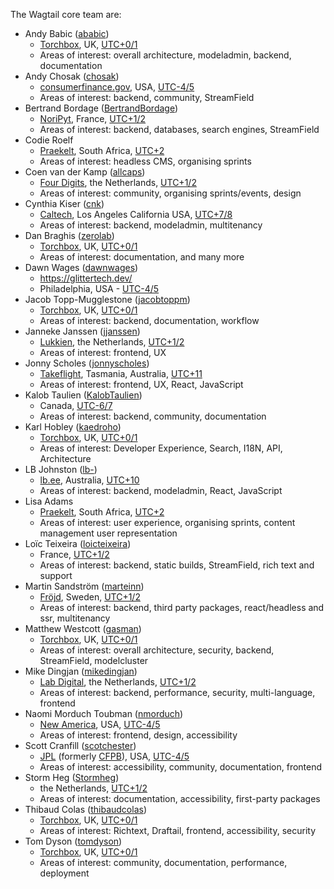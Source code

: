 The Wagtail core team are:

- Andy Babic
  ([ababic](https://github.com/ababic))
  - [Torchbox](https://www.torchbox.com),
    UK,
    [UTC+0/1](https://www.timeanddate.com/worldclock/uk/leicester)
  - Areas of interest: overall architecture, modeladmin, backend, documentation
- Andy Chosak
  ([chosak](https://github.com/chosak))
  - [consumerfinance.gov](https://www.consumerfinance.gov),
    USA,
    [UTC-4/5](https://www.timeanddate.com/time/zone/usa/new-york)
  - Areas of interest: backend, community, StreamField
- Bertrand Bordage
  ([BertrandBordage](https://github.com/BertrandBordage))
  - [NoriPyt](https://noripyt.com),
    France,
    [UTC+1/2](https://www.timeanddate.com/worldclock/france/paris)
  - Areas of interest: backend, databases, search engines, StreamField
- Codie Roelf
  - [Praekelt](https://www.praekelt.org/),
    South Africa,
    [UTC+2](https://www.timeanddate.com/worldclock/south-africa/cape-town)
  - Areas of interest: headless CMS, organising sprints
- Coen van der Kamp
  ([allcaps](https://github.com/allcaps))
  - [Four Digits](https://www.fourdigits.nl/),
    the Netherlands,
    [UTC+1/2](https://www.timeanddate.com/worldclock/netherlands/amsterdam)
  - Areas of interest: community, organising sprints/events, design
- Cynthia Kiser
  ([cnk](https://github.com/cnk))
  - [Caltech](https://www.caltech.edu/),
    Los Angeles California USA,
    [UTC+7/8](https://www.timeanddate.com/worldclock/usa/los-angeles)
  - Areas of interest: backend, modeladmin, multitenancy
- Dan Braghis
  ([zerolab](https://github.com/zerolab))
  - [Torchbox](https://www.torchbox.com),
    UK,
    [UTC+0/1](https://www.timeanddate.com/worldclock/uk/leicester)
  - Areas of interest: documentation, and many more
- Dawn Wages ([dawnwages](https://github.com/dawnwages))
  - https://glittertech.dev/
  - Philadelphia, USA - [UTC-4/5](https://www.timeanddate.com/time/zone/usa/new-york)
- Jacob Topp-Mugglestone
  ([jacobtoppm](https://github.com/jacobtoppm))
  - [Torchbox](https://www.torchbox.com),
    UK,
    [UTC+0/1](https://www.timeanddate.com/worldclock/uk/oxford)
  - Areas of interest: backend, documentation, workflow
- Janneke Janssen
  ([jjanssen](https://github.com/jjanssen))
  - [Lukkien](https://www.lukkien.com),
    the Netherlands,
    [UTC+1/2](https://www.timeanddate.com/worldclock/netherlands/amsterdam)
  - Areas of interest: frontend, UX
- Jonny Scholes
  ([jonnyscholes](https://github.com/jonnyscholes))
  - [Takeflight](http://takeflight.com.au),
    Tasmania, Australia,
    [UTC+11](https://www.timeanddate.com/worldclock/australia/hobart)
  - Areas of interest: frontend, UX, React, JavaScript
- Kalob Taulien ([KalobTaulien](https://github.com/kalobtaulien))
  - Canada, [UTC-6/7](https://www.timeanddate.com/worldclock/canada/edmonton)
  - Areas of interest: backend, community, documentation
- Karl Hobley
  ([kaedroho](https://github.com/kaedroho))
  - [Torchbox](https://www.torchbox.com),
    UK,
    [UTC+0/1](https://www.timeanddate.com/worldclock/uk/oxford)
  - Areas of interest: Developer Experience, Search, I18N, API, Architecture
- LB Johnston
  ([lb-](https://github.com/lb-))
  - [lb.ee](https://lb.ee),
    Australia,
    [UTC+10](https://www.timeanddate.com/worldclock/australia/brisbane)
  - Areas of interest: backend, modeladmin, React, JavaScript
- Lisa Adams
  - [Praekelt](https://www.praekelt.org/),
    South Africa,
    [UTC+2](https://www.timeanddate.com/worldclock/south-africa/cape-town)
  - Areas of interest: user experience, organising sprints, content management user representation
- Loïc Teixeira
  ([loicteixeira](https://github.com/loicteixeira))
  - France,
    [UTC+1/2](https://www.timeanddate.com/worldclock/france/paris)
  - Areas of interest: backend, static builds, StreamField, rich text and support
- Martin Sandström
  ([marteinn](https://github.com/marteinn))
  - [Fröjd](https://www.frojd.se),
    Sweden,
    [UTC+1/2](https://www.timeanddate.com/worldclock/sweden/stockholm)
  - Areas of interest: backend, third party packages, react/headless and ssr, multitenancy
- Matthew Westcott
  ([gasman](https://github.com/gasman))
  - [Torchbox](https://www.torchbox.com),
    UK,
    [UTC+0/1](https://www.timeanddate.com/worldclock/uk/oxford)
  - Areas of interest: overall architecture, security, backend, StreamField, modelcluster
- Mike Dingjan
  ([mikedingjan](https://github.com/mikedingjan))
  - [Lab Digital](http://www.labdigital.nl),
    the Netherlands,
    [UTC+1/2](https://www.timeanddate.com/worldclock/netherlands/amsterdam)
  - Areas of interest: backend, performance, security, multi-language, frontend
- Naomi Morduch Toubman
  ([nmorduch](https://github.com/nmorduch))
  - [New America](https://www.newamerica.org/),
    USA,
    [UTC-4/5](https://www.timeanddate.com/time/zone/usa/new-york)
  - Areas of interest: frontend, design, accessibility
- Scott Cranfill
  ([scotchester](https://github.com/scotchester))
  - [JPL](https://www.jpl.nasa.gov) (formerly [CFPB](https://www.consumerfinance.gov)),
    USA,
    [UTC-4/5](https://www.timeanddate.com/time/zone/usa/new-york)
  - Areas of interest: accessibility, community, documentation, frontend
- Storm Heg
  ([Stormheg](https://github.com/Stormheg))
  - the Netherlands,
    [UTC+1/2](https://www.timeanddate.com/worldclock/netherlands/amsterdam)
  - Areas of interest: documentation, accessibility, first-party packages
- Thibaud Colas
  ([thibaudcolas](https://github.com/thibaudcolas))
  - [Torchbox](https://www.torchbox.com),
    UK,
    [UTC+0/1](https://www.timeanddate.com/worldclock/uk/bristol)
  - Areas of interest: Richtext, Draftail, frontend, accessibility, security
- Tom Dyson
  ([tomdyson](https://github.com/tomdyson))
  - [Torchbox](https://www.torchbox.com),
    UK,
    [UTC+0/1](https://www.timeanddate.com/worldclock/uk/oxford)
  - Areas of interest: community, documentation, performance, deployment